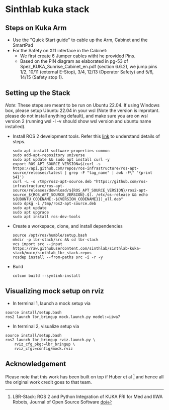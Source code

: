 # Sinthlab kuka stack
## Steps on Kuka Arm
- Use the "Quick Start guide" to cable up the Arm, Cabinet and the SmartPad
- For the Safety on X11 interface in the Cabinet:
  - We first create 6 Jumper cables witht he provided Pins.
  - Based on the PIN diagram as elaborated in pg-53 of Spez_KUKA_Sunrise_Cabinet_en.pdf (section 6.6.2), we jump pins 1/2, 10/11 (external E-Stop), 3/4, 12/13 (Operator Safety) and 5/6, 14/15 (Safety stop 1).

## Setting up the Stack
*Note*: These steps are meant to be run on Ubuntu 22.04. If using Windows box, please setup Ubuntu 22.04 in your wsl (Note the version is improtant. please do not install anything default), and make sure you are on wsl version 2 (running wsl -l -v should show wsl version and ubuntu name installed).
- Install ROS 2 development tools. Refer this [link]( https://docs.ros.org/en/humble/Installation/Ubuntu-Install-Debs.html#setup-sources) to understand details of steps.
  
  ```
  sudo apt install software-properties-common
  sudo add-apt-repository universe
  sudo apt update && sudo apt install curl -y
  export ROS_APT_SOURCE_VERSION=$(curl -s https://api.github.com/repos/ros-infrastructure/ros-apt-source/releases/latest | grep -F "tag_name" | awk -F\" '{print $4}')
  curl -L -o /tmp/ros2-apt-source.deb "https://github.com/ros-infrastructure/ros-apt-source/releases/download/${ROS_APT_SOURCE_VERSION}/ros2-apt-source_${ROS_APT_SOURCE_VERSION}.$(. /etc/os-release && echo ${UBUNTU_CODENAME:-${VERSION_CODENAME}})_all.deb"
  sudo dpkg -i /tmp/ros2-apt-source.deb
  sudo apt update
  sudo apt upgrade
  sudo apt install ros-dev-tools
  ```
  
- Create a workspace, clone, and install dependencies
  ```
  source /opt/ros/humble/setup.bash
  mkdir -p lbr-stack/src && cd lbr-stack
  vcs import src --input https://raw.githubusercontent.com/sinthlab/sinthlab-kuka-stack/main/sinthlab_lbr_stack.repos
  rosdep install --from-paths src -i -r -y
  ```
- Build
  ```
  colcon build --symlink-install
  ```

## Visualizing mock setup on rviz
- In terminal 1, launch a mock setup via
```
source install/setup.bash
ros2 launch lbr_bringup mock.launch.py model:=iiwa7
```

- In terminal 2, visualize setup via
```
source install/setup.bash
ros2 launch lbr_bringup rviz.launch.py \
    rviz_cfg_pkg:=lbr_bringup \
    rviz_cfg:=config/mock.rviz
```

## Acknowledgement
Please note that this work has been built on top if Huber et al [^1] and hence all the original work credit goes to that team.

[^1]: LBR-Stack: ROS 2 and Python Integration of KUKA FRI for Med and IIWA Robots, Journal of Open Source Software [doi](https://doi.org/10.21105/joss.06138)

